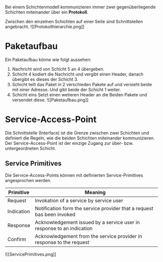 Bei einem Schichtenmodell kommunizieren immer zwei gegenüberliegende Schichten miteinander über ein **Protokoll**.

Zwischen den einzelnen Schichten auf einer Seite sind Schnittstellen angebracht.
![[Protokollhierarchie.png]]
# Paketaufbau
Ein Paketaufbau könne wie folgt aussehen:
1. Nachricht wird von Schicht 5 an 4 übergeben.
2. Schicht 4 kodiert die Nachricht und vergibt einen Header, danach übergibt es dieses der Schicht 3.
3. Schicht teilt das Paket in 2 verschieden Pakete auf und versieht beide mit einer Adresse. Und gibt beide der Schicht 1 weiter.
4. Schicht eins Setzt einen wetieren Header an die Beiden Pakete und versendet diese.
![[Paketaufbau.png]]
# Service-Access-Point
Die Schnittstelle (Interface) ist die Grenze zwischen zwei Schichten und definiert die Regeln, wie die beiden Schichten miteinander kommunizieren.
Der Service-Access-Point ist der einzige Zugang zur über- bzw. untergeordneten Schicht.
## Service Primitives
Die Service-Access-Points können mit definierten Service-Primitives angesprochen werden.

| Primitive  | Meaning                                                                |
| ---------- | ---------------------------------------------------------------------- |
| Request    | Invokation of a service by service user                                |
| Indication | Notification form the service provider that a request bas been invoked |
| Response   | Acknowledgement issued by a service user in response to an indication  |
| Confirm    | Acknowledgement from the service provider in response to the request   |
![[ServicePrimitives.png]]
